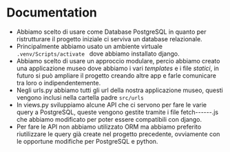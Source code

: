 # Documentation

- Abbiamo scelto di usare come Database PostgreSQL in quanto per ristrutturare il progetto iniziale ci serviva un database relazionale.
- Principalmente abbiamo usato un ambiente virtuale `.venv/Scripts/activate ` dove abbiamo installato django.
- Abbiamo scelto di usare un approccio modulare, percio abbiamo creato una applicazione museo dove abbiamo i vari *templates* e i file *statici*, in futuro si può ampliare il progetto creando altre app e farle comunicare tra loro o indipendentemente.
- Negli urls.py abbiamo tutti gli url della nostra applicazione museo, questi vengono inclusi nella cartella padre `src/urls`
- In views.py sviluppiamo alcune API che ci servono per fare le varie query a PostgreSQL, queste vengono gestite tramite i file fetch------.js che abbiamo modificato per poter essere compatibili con django.
- Per fare le API non abbiamo utilizzato ORM ma abbiamo preferito riutilizzare le query già create nel progetto precedente, ovviamente con le opportune modifiche per PostgreSQL e python.
